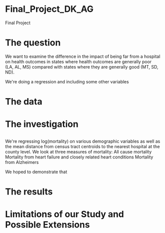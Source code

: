 # Final_Project_DK_AG
Final Project
# The question
We want to examine the difference in the impact of being far from a hospital on health outcomes in states where health outcomes are generally poor (LA, AL, MS) compared with states where they are generally good (MT, SD, ND).

We're doing a regression and including some other variables
# The data
# The investigation
## 
We're regressing log(mortality) on various demographic variables as well as the mean distance from census tract centroids to the nearest hospital at the county level. We look at three measures of mortality:
All cause mortality
Mortality from heart failure and closely related heart conditions
Mortality from Alzheimers

We hoped to demonstrate that 
# The results
# Limitations of our Study and Possible Extensions
